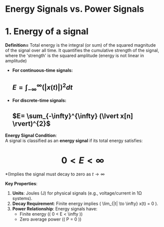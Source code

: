 # Energy Signals vs. Power Signals

# 1. Energy of a signal

**Definition=** Total energy is the integral (or sum) of the squared magnitude of the signal over all time. It quantifies the cumulative strength of the signal, where the 'strength' is the squared amplitude (energy is not linear in amplitude)

- **For continuous-time signals:**

  ## $E= \int_{-\infty}^{\infty} (\lvert x(t) \rvert)^{2} dt$

- **For discrete-time signals:**

  ## $E= \sum_{-\infty}^{\infty} (\lvert x[n] \rvert)^{2}$ 

**Energy Signal Condition**:  
A signal is classified as an **energy signal** if its total energy satisfies:
# $$0 < E < \infty$$
*(Implies the signal must decay to zero as $t \to \infty$

**Key Properties**:
1. **Units**: Joules (J) for physical signals (e.g., voltage/current in 1Ω systems).
2. **Decay Requirement**: Finite energy implies \( \lim_{|t| \to \infty} x(t) = 0 \).
3. **Power Relationship**: Energy signals have:
   - Finite energy (\( 0 < E < \infty \))
   - Zero average power (\( P = 0 \))

